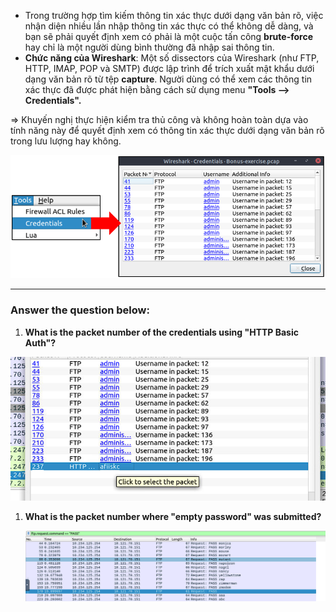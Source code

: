 - Trong trường hợp tìm kiếm thông tin xác thực dưới dạng văn bản rõ, việc nhận diện nhiều lần nhập thông tin xác thực có thể không dễ dàng, và bạn sẽ phải quyết định xem có phải là một cuộc tấn công **brute-force** hay chỉ là một người dùng bình thường đã nhập sai thông tin.
- **Chức năng của Wireshark**: Một số dissectors của Wireshark (như FTP, HTTP, IMAP, POP và SMTP) được lập trình để trích xuất mật khẩu dưới dạng văn bản rõ từ tệp **capture**. Người dùng có thể xem các thông tin xác thực đã được phát hiện bằng cách sử dụng menu **"Tools --> Credentials".** 

⇒ Khuyến nghị thực hiện kiểm tra thủ công và không hoàn toàn dựa vào tính năng này để quyết định xem có thông tin xác thực dưới dạng văn bản rõ trong lưu lượng hay không.

![](../../../../Image/image%2034.png)

---

### **Answer the question below:**

1. **What is the packet number of the credentials using "HTTP Basic Auth"?**

![](../../../../Image/image%201%2029.png)

1. **What is the packet number where "empty password" was submitted?**
    
    ![](../../../../Image/image%202%2023.png)